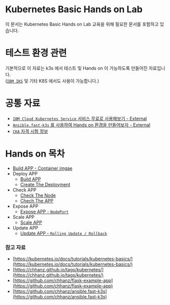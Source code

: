 # Kubernetes Basic Hands on Lab
이 문서는 Kubernetes Basic Hands on Lab 교육을 위해 필요한 문서를 포함하고 있습니다.   
   
# 테스트 환경 관련
기본적으로 이 자료는 k3s 에서 테스트 및 Hands on 이 가능하도록 만들어진 자료입니다.   
([`IBM IKS`](https://cloud.ibm.com/catalog?category=containers) 및 기타 K8S 에서도 사용이 가능합니다.)   
   
# 공통 자료
+ [`IBM Cloud Kubernetes Service` 서비스 무료로 사용해보기 - External](https://chhanz.github.io/kubernetes/2020/01/27/create-cluster-ibm-kubernetes-service/)   
+ [`Ansible.fast-k3s` 를 사용하여 Hands on 환경을 만들어보자 - External](https://chhanz.github.io/kubernetes/2020/09/05/fast-k3s-use-ansible/)   
+ [`CKA` 자격 시험 정보](/doc/cka-information.md)   

# Hands on 목차
+ [Build APP - Container imgae](/doc/buildah.md)   
+ Deploy APP
    + [Build APP](/doc/build-app-flask.md)   
    + [Create The Deployment](/doc/create-the-deployment.md)   
+ Check APP   
    + [Check The Node](/doc/check-the-node.md)   
    + [Chech The APP](/doc/check-the-pod.md)   
+ Expose APP   
    + [Expose APP - `NodePort`](/doc/expose-app.md)   
+ Scale APP   
    + [Scale APP](/doc/scale-app.md)   
+ Update APP   
    + [Update APP - `Rolling Update / Rollback`](/doc/update-app.md)   
   
### 참고 자료
* [https://kubernetes.io/docs/tutorials/kubernetes-basics/](https://kubernetes.io/docs/tutorials/kubernetes-basics/)    
* [https://chhanz.github.io/tags/kubernetes/](https://chhanz.github.io/tags/kubernetes/)   
* [https://github.com/chhanz/flask-example-app](https://github.com/chhanz/flask-example-app)   
* [https://github.com/chhanz/ansible.fast-k3s](https://github.com/chhanz/ansible.fast-k3s)    